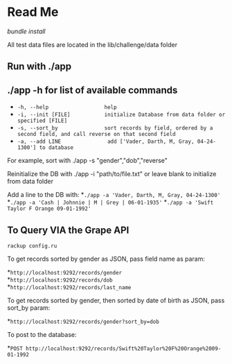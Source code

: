 Read Me
======
*bundle install*

All test data files are located in the lib/challenge/data folder


Run with ./app
--------------

./app -h for list of available commands
---------------------------------------

* `-h, --help                  help`
* `-i, --init [FILE]           initialize Database from data folder or specified [FILE]`
* `-s, --sort_by               sort records by field, ordered by a second field, and call reverse on that second field`
* `-a, --add LINE               add ['Vader, Darth, M, Gray, 04-24-1300'] to database `


For example, sort with ./app -s "gender","dob","reverse"

Reinitialize the DB with ./app -i "path/to/file.txt" or leave blank to initialize from data folder


 Add a line to the DB with:
*`./app -a 'Vader, Darth, M, Gray, 04-24-1300'`
*`./app -a 'Cash | Johnnie | M | Grey | 06-01-1935'`
*`./app -a 'Swift Taylor F Orange 09-01-1992'`


To Query VIA the Grape API
-----------------

`rackup config.ru`

To get records sorted by gender as JSON, pass field name as param:

*`http://localhost:9292/records/gender`
*`http://localhost:9292/records/dob`
*`http://localhost:9292/records/last_name`

To get records sorted by gender, then sorted by date of birth as JSON, pass sort_by param:

*`http://localhost:9292/records/gender?sort_by=dob`

To post to the database:

*`POST http://localhost:9292/records/Swift%20Taylor%20F%20Orange%2009-01-1992`


